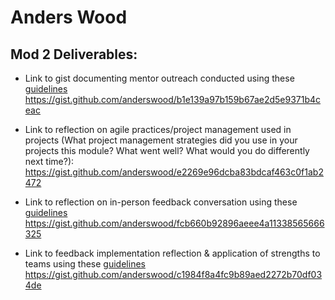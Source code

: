 # Anders Wood

## Mod 2 Deliverables:
* Link to gist documenting mentor outreach conducted using these [guidelines](https://github.com/turingschool/career-development-curriculum/blob/master/module_two/cold_outreach_i_guidelines.md)
https://gist.github.com/anderswood/b1e139a97b159b67ae2d5e9371b4ceac

* Link to reflection on agile practices/project management used in projects (What project management strategies did you use in your projects this module? What went well? What would you do differently next time?):
https://gist.github.com/anderswood/e2269e96dcba83bdcaf463c0f1ab2472

* Link to reflection on in-person feedback conversation using these [guidelines](https://github.com/turingschool/career-development-curriculum/blob/master/module_two/feedback_conversation_reflection_guidelines.md)
https://gist.github.com/anderswood/fcb660b92896aeee4a11338565666325

* Link to feedback implementation reflection & application of strengths to teams using these [guidelines](https://github.com/turingschool/career-development-curriculum/blob/master/module_two/feedback_implementation_strengths_reflection.md)
https://gist.github.com/anderswood/c1984f8a4fc9b89aed2272b70df034de
